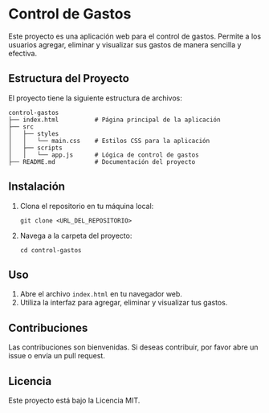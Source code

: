 # Control de Gastos

Este proyecto es una aplicación web para el control de gastos. Permite a los usuarios agregar, eliminar y visualizar sus gastos de manera sencilla y efectiva.

## Estructura del Proyecto

El proyecto tiene la siguiente estructura de archivos:

```
control-gastos
├── index.html          # Página principal de la aplicación
├── src
│   ├── styles
│   │   └── main.css    # Estilos CSS para la aplicación
│   ├── scripts
│   │   └── app.js      # Lógica de control de gastos
├── README.md           # Documentación del proyecto
```

## Instalación

1. Clona el repositorio en tu máquina local:
   ```
   git clone <URL_DEL_REPOSITORIO>
   ```

2. Navega a la carpeta del proyecto:
   ```
   cd control-gastos
   ```

## Uso

1. Abre el archivo `index.html` en tu navegador web.
2. Utiliza la interfaz para agregar, eliminar y visualizar tus gastos.

## Contribuciones

Las contribuciones son bienvenidas. Si deseas contribuir, por favor abre un issue o envía un pull request.

## Licencia

Este proyecto está bajo la Licencia MIT.